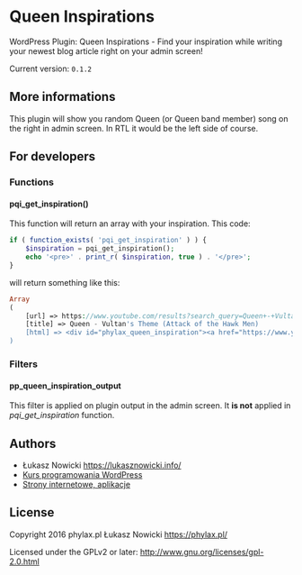 # Queen Inspirations

WordPress Plugin: Queen Inspirations - Find your inspiration while writing your newest blog article right on your admin screen!

Current version: `0.1.2`

## More informations

This plugin will show you random Queen (or Queen band member) song on the right in admin screen. In RTL it would be the left side of course.

## For developers

### Functions

#### pqi_get_inspiration()

This function will return an array with your inspiration. This code:

```PHP
if ( function_exists( 'pqi_get_inspiration' ) ) {
	$inspiration = pqi_get_inspiration();
	echo '<pre>' . print_r( $inspiration, true ) . '</pre>';
}
```

will return something like this:

```PHP
Array
(
    [url] => https://www.youtube.com/results?search_query=Queen+-+Vultan%27s+Theme+%28Attack+of+the+Hawk+Men%29
    [title] => Queen - Vultan's Theme (Attack of the Hawk Men)
    [html] => <div id="phylax_queen_inspiration"><a href="https://www.youtube.com/results?search_query=Queen+-+Vultan%27s+Theme+%28Attack+of+the+Hawk+Men%29" target="_blank" title="Queen - Vultan's Theme (Attack of the Hawk Men)">Queen - Vultan's Theme (Attack of the Hawk Men)</a></div>
)
```

### Filters

#### pp_queen_inspiration_output

This filter is applied on plugin output in the admin screen. It **is not** applied in *pqi_get_inspiration* function.


## Authors
* Łukasz Nowicki <https://lukasznowicki.info/>
* [Kurs programowania WordPress](https://wpkurs.pl/)
* [Strony internetowe, aplikacje](https://phylax.pl/)



## License
Copyright 2016 phylax.pl Łukasz Nowicki
<https://phylax.pl/>

Licensed under the GPLv2 or later: <http://www.gnu.org/licenses/gpl-2.0.html>
